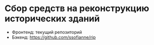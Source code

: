 # Сбор средств на реконструкцию исторических зданий
- Фронтенд: текущий репозиторий
- Бэкенд: https://github.com/ssofianne/rip
